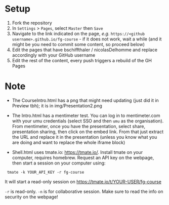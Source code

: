 # Setup
1. Fork the repository
2. In `Settings` > `Pages`, select `Master` then `Save`
3. Navigate to the link indicated on the page, _e.g._ `https://<github username>.github.io/fg-course` - if it does not work, wait a while (and it might be you need to commit some content, so proceed below)
4. Edit the pages that have bschiffthaler / nicolasDelhomme and replace accordingly with your GitHub username
5. Edit the rest of the content, every push triggers a rebuild of the GH Pages

# Note
* The CourseIntro.html has a png that might need updating (just did it in Preview tbh); it is in img/Presentation2.png
* The Intro.html has a mentimeter test. You can log in to mentimeter.com with your umu credentials (select SSO and then `umu` as the organisation). From mentimeter, once you have the presentation, select share, presentation sharing, then click on the embed link. From that just extract the URL and replace it in the presentation (unless you know what you are doing and want to replace the whole iframe block)

* Shell.html uses tmate.io: https://tmate.io/. Install tmate on your computer, requires homebrew. Request an API key on the webpage, then start a session on your computer using: 

```{bash}
 tmate -k YOUR_API_KEY -r fg-course
```

It will start a read-only session on https://tmate.io/t/YOUR-USER/fg-course

`-r` is read-only. `-n` is for collaborative session. Make sure to read the info on security on the webpage!

